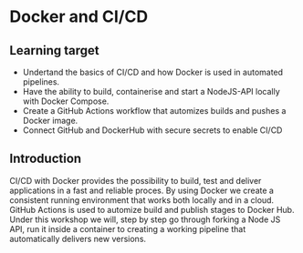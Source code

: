 # Docker and CI/CD

## Learning target 

* Undertand the basics of CI/CD and how Docker is used in automated pipelines.
* Have the ability to build, containerise and start a NodeJS-API locally with Docker Compose.
* Create a GitHub Actions workflow that automizes builds and pushes a Docker image.
* Connect GitHub and DockerHub with secure secrets to enable CI/CD

## Introduction 

CI/CD with Docker provides the possibility to build, test and deliver applications in a fast and reliable proces. By using Docker we create a consistent running environment that works both locally and in a cloud. GitHub Actions is used to automize build and publish stages to Docker Hub. Under this workshop we will, step by step go through forking a Node JS API, run it inside a container to creating a working pipeline that automatically delivers new versions.